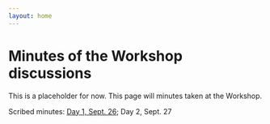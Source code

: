 ```yaml
---
layout: home
---
```


# Minutes of the Workshop discussions

This is a placeholder for now. This page will minutes taken at the Workshop.

Scribed minutes: [Day 1, Sept. 26](https://www.w3.org/2018/09/26-permissions-minutes.html); Day 2, Sept. 27
